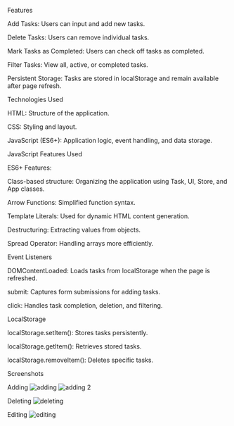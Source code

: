 Features

Add Tasks: Users can input and add new tasks.

Delete Tasks: Users can remove individual tasks.

Mark Tasks as Completed: Users can check off tasks as completed.

Filter Tasks: View all, active, or completed tasks.

Persistent Storage: Tasks are stored in localStorage and remain available after page refresh.

Technologies Used

HTML: Structure of the application.

CSS: Styling and layout.

JavaScript (ES6+): Application logic, event handling, and data storage.

JavaScript Features Used

ES6+ Features:

Class-based structure: Organizing the application using Task, UI, Store, and App classes.

Arrow Functions: Simplified function syntax.

Template Literals: Used for dynamic HTML content generation.

Destructuring: Extracting values from objects.

Spread Operator: Handling arrays more efficiently.

Event Listeners

DOMContentLoaded: Loads tasks from localStorage when the page is refreshed.

submit: Captures form submissions for adding tasks.

click: Handles task completion, deletion, and filtering.

LocalStorage

localStorage.setItem(): Stores tasks persistently.

localStorage.getItem(): Retrieves stored tasks.

localStorage.removeItem(): Deletes specific tasks.

Screenshots

Adding
![adding](https://github.com/user-attachments/assets/e27053bc-81b2-4000-8da2-f69e5c9592b5)
![adding 2](https://github.com/user-attachments/assets/abde9e7e-51ca-4b08-9c5d-b5ed8ea7402a)


Deleting
![deleting](https://github.com/user-attachments/assets/edade365-99ff-4bf6-81e0-0833715cdc72)


Editing
![editing](https://github.com/user-attachments/assets/beda0509-ddc2-430e-8fbe-0fcf7e47bd31)

